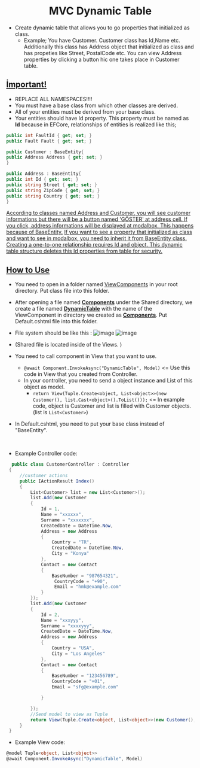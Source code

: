 <h1 align="center">MVC Dynamic Table</h1>

- Create dynamic table that allows you to go properties that initialized as class.
   - Example; You have Customer. Customer class has Id,Name etc. Additionally this class has Address object that initialized as class and has propeties like Street, PostalCode etc. You can view Address properties by clicking a button hic one takes place in Customer table.

<b><ins>İmportant!</ins></b>
-

- REPLACE ALL NAMESPACES!!!!
- You must have a base class from which other classes are derived.
- All of your entities must be derived from your base class.
- Your entities should have Id property. This property must be named as <b>Id</b> because in EFCore, relationships of entities is realized like this;

```csharp
public int FaultId { get; set; }
public Fault Fault { get; set; }
```

```csharp
public Customer : BaseEntity{
public Address Address { get; set; }
}

public Address : BaseEntity{
public int Id { get; set; }
public string Street { get; set; }
public string ZipCode { get; set; }
public string Country { get; set; }
}
```
<ins>According to classes named Address and Customer, you will see customer informations but there will be a button named 'GÖSTER' at address cell. If you click, address informations will be displayed at modalbox. This happens because of BaseEntity.</ins>
<ins>If you want to see a property that initialized as class and want to see in modalbox, you need to inherit it from BaseEntity class.</ins>
<ins>Creating a one-to-one relationship requires Id and object. This dynamic table structure deletes this Id properties from table for security.</ins>

<b><ins>How to Use</ins></b>
- 

- You need to open in a folder named <ins>ViewComponents</ins> in your root directory. Put class file into this folder.
- After opening a file named <ins><b>Components</b></ins> under the Shared directory, we create a file named <ins><b>DynamicTable</b></ins> with the name of the ViewComponent in directory we created as <ins><b>Components</b></ins>. Put Default.cshtml file into this folder.

- File system should be like this :
![image](https://github.com/glitchedpng/MVCDynamicTable/assets/61805121/5d835620-a098-4419-ba20-1d0debc3274a)
![image](https://github.com/glitchedpng/MVCDynamicTable/assets/61805121/10b5e3a1-d711-4fd8-a384-c757a8dba851)
- (Shared file is located inside of the Views. )

- You need to call component in View that you want to use. 
  - ```@await Component.InvokeAsync("DynamicTable", Model)``` <= Use this code in View that you created from Controller.
   - In your controller, you need to send a object instance and List of this object as model.
       -  ```return View(Tuple.Create<object, List<object>>(new Customer(), list.Cast<object>().ToList()));``` <= In example code, object is Customer and list is filled with Customer objects.(list is ```List<Customer>```)
 - In Default.cshtml, you need to put your base class instead of "BaseEntity".
  <br>
  
 - Example Controller code:
   
```csharp
  public class CustomerController : Controller
 {
     //customer actions
     public IActionResult Index()
     {
         List<Customer> list = new List<Customer>();
         list.Add(new Customer
         {
             Id = 1,
             Name = "xxxxxx",
             Surname = "xxxxxxx",
             CreatedDate = DateTime.Now,
             Address = new Address
             {
                 Country = "TR",
                 CreatedDate = DateTime.Now,
                 City = "Konya"
             },
             Contact = new Contact
             {
                 BaseNumber = "987654321",
                  CountryCode = "+90",
                  Email = "hmk@example.com"
             }
         });
         list.Add(new Customer
         {
             Id = 2,
             Name = "xxxyyy",
             Surname = "xxxxyyy",
             CreatedDate = DateTime.Now,
             Address = new Address
             {
                 Country = "USA",
                 City = "Los Angeles"
             },
             Contact = new Contact
             {
                 BaseNumber = "123456789",
                 CountryCode = "+01",
                 Email = "sfg@example.com"

             }

         });
         //Send model to view as Tuple
         return View(Tuple.Create<object, List<object>>(new Customer(), list.Cast<object>().ToList()));
     }
 }
```
- Example View code:

```csharp
@model Tuple<object, List<object>>
@await Component.InvokeAsync("DynamicTable", Model)
```
